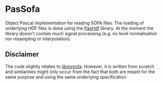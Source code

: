 # PasSofa
Object Pascal implementation for reading SOFA files. The loading of underlying HDF files is done using the [PasHdf](https://github.com/CWBudde/PasHdf) library. At the moment the library doesn't contain much signal processing (e.g. no level normalisation nor resampling or interpolation).

## Disclaimer
The code slightly relates to [libmysofa](https://github.com/hoene/libmysofa). However, it is written from scratch and similarities might only occur from the fact that both are meant for the same purpose and using the same underlying specification.
